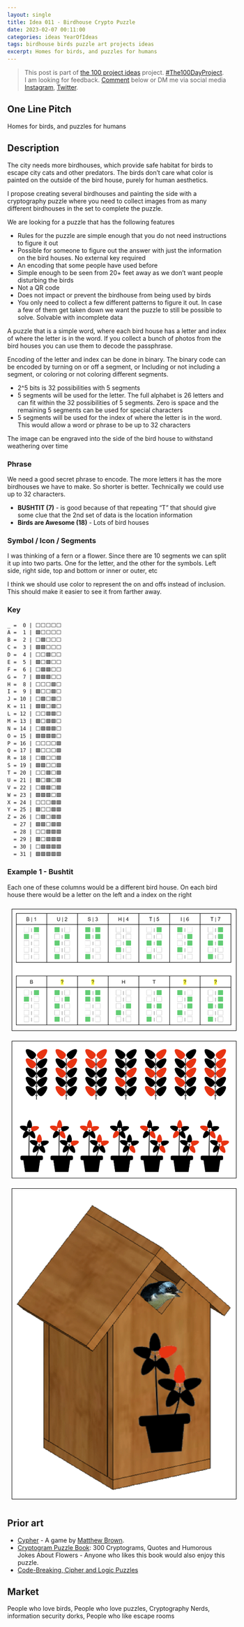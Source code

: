 ```yaml
---
layout: single
title: Idea 011 - Birdhouse Crypto Puzzle 
date: 2023-02-07 00:11:00
categories: ideas YearOfIdeas
tags: birdhouse birds puzzle art projects ideas
excerpt: Homes for birds, and puzzles for humans
---
```


> This post is part of [the 100 project ideas](/projects/2023-100-ideas/) project. [#The100DayProject](https://www.the100dayproject.org/). I am looking for feedback. <a href='#utterances-comments'>Comment</a> below or DM me via social media <a href="https://instagram.com/funvill" rel="nofollow noopener noreferrer"><i class="fab fa-fw fa-instagram" aria-hidden="true"></i><span class="label">Instagram</span></a>, <a href="https://twitter.com/funvill" rel="nofollow noopener noreferrer"><i class="fab fa-fw fa-twitter" aria-hidden="true"></i><span class="label">Twitter</span></a>.

## One Line Pitch

Homes for birds, and puzzles for humans

## Description

The city needs more birdhouses, which provide safe habitat for birds to escape city cats and other predators. The birds don’t care what color is painted on the outside of the bird house, purely for human aesthetics.

I propose creating several birdhouses and painting the side with a cryptography puzzle where you need to collect images from as many different birdhouses in the set to complete the puzzle.

We are looking for a puzzle that has the following features

- Rules for the puzzle are simple enough that you do not need instructions to figure it out
- Possible for someone to figure out the answer with just the information on the bird houses. No external key required
- An encoding that some people have used before
- Simple enough to be seen from 20+ feet away as we don’t want people disturbing the birds
- Not a QR code
- Does not impact or prevent the birdhouse from being used by birds
- You only need to collect a few different patterns to figure it out. In case a few of them get taken down we want the puzzle to still be possible to solve. Solvable with incomplete data

A puzzle that is a simple word, where each bird house has a letter and index of where the letter is in the word. If you collect a bunch of photos from the bird houses you can use them to decode the passphrase.

Encoding of the letter and index can be done in binary. The binary code can be encoded by turning on or off a segment, or Including or not including a segment, or coloring or not coloring different segments.

- 2^5 bits is 32 possibilities with 5 segments
- 5 segments will be used for the letter. The full alphabet is 26 letters and can fit within the 32 possibilities of 5 segments. Zero is space and the remaining 5 segments can be used for special characters
- 5 segments will be used for the index of where the letter is in the word. This would allow a word or phrase to be up to 32 characters

The image can be engraved into the side of the bird house to withstand weathering over time

### Phrase

We need a good secret phrase to encode. The more letters it has the more birdhouses we have to make. So shorter is better. Technically we could use up to 32 characters.

- **BUSHTIT (7)** - is good because of that repeating “T” that should give some clue that the 2nd set of data is the location information
- **Birds are Awesome (18)** - Lots of bird houses

### Symbol / Icon / Segments

I was thinking of a fern or a flower. Since there are 10 segments we can split it up into two parts. One for the letter, and the other for the symbols. Left side, right side, top and bottom or inner or outer, etc

I think we should use color to represent the on and offs instead of inclusion. This should make it easier to see it from farther away.

### Key

```txt
_ =  0 | ⬜⬜⬜⬜⬜
A =  1 | 🟩⬜⬜⬜⬜
B =  2 | ⬜🟩⬜⬜⬜
C =  3 | 🟩🟩⬜⬜⬜
D =  4 | ⬜⬜🟩⬜⬜
E =  5 | 🟩⬜🟩⬜⬜
F =  6 | ⬜🟩🟩⬜⬜
G =  7 | 🟩🟩🟩⬜⬜
H =  8 | ⬜⬜⬜🟩⬜
I =  9 | 🟩⬜⬜🟩⬜
J = 10 | ⬜🟩⬜🟩⬜
K = 11 | 🟩🟩⬜🟩⬜
L = 12 | ⬜⬜🟩🟩⬜
M = 13 | 🟩⬜🟩🟩⬜
N = 14 | ⬜🟩🟩🟩⬜
O = 15 | 🟩🟩🟩🟩⬜
P = 16 | ⬜⬜⬜⬜🟩
Q = 17 | 🟩⬜⬜⬜🟩
R = 18 | ⬜🟩⬜⬜🟩
S = 19 | 🟩🟩⬜⬜🟩
T = 20 | ⬜⬜🟩⬜🟩
U = 21 | 🟩⬜🟩⬜🟩
V = 22 | ⬜🟩🟩⬜🟩
W = 23 | 🟩🟩🟩⬜🟩
X = 24 | ⬜⬜⬜🟩🟩
Y = 25 | 🟩⬜⬜🟩🟩
Z = 26 | ⬜🟩⬜🟩🟩
  = 27 | 🟩🟩⬜🟩🟩
  = 28 | ⬜⬜🟩🟩🟩
  = 29 | 🟩⬜🟩🟩🟩
  = 30 | ⬜🟩🟩🟩🟩
  = 31 | 🟩🟩🟩🟩🟩
```

### Example 1 - Bushtit

Each one of these columns would be a different bird house. On each bird house there would be a letter on the left and a index on the right

<img src="/public/uploads/2023/example-bushtit.png" alt="example bushtit" style="margin: 10px; border: 1px solid black; padding: 5px"/>

<img src="/public/uploads/2023/example-bushtit2.png" alt="example bushtit 2" style="margin: 10px; border: 1px solid black; padding: 5px"/>

<img src="/public/uploads/2023/birdhouse-crypto-puzzle.png" alt="birdhouse-crypto-puzzle" style="margin: 10px; border: 1px solid black; padding: 5px"/>

## Prior art

- [Cypher](https://store.steampowered.com/app/746710/Cypher/) - A game by [Matthew Brown](https://twitter.com/Ma77hew_Brown).
- [Cryptogram Puzzle Book](https://www.amazon.ca/Cryptogram-Puzzle-Book-Cryptograms-Cryptoquotes/dp/107388547X): 300 Cryptograms, Quotes and Humorous Jokes About Flowers - Anyone who likes this book would also enjoy this puzzle.
- [Code-Breaking, Cipher and Logic Puzzles](https://www.boxentriq.com/)

## Market

People who love birds, People who love puzzles, Cryptography Nerds, information security dorks, People who like escape rooms
